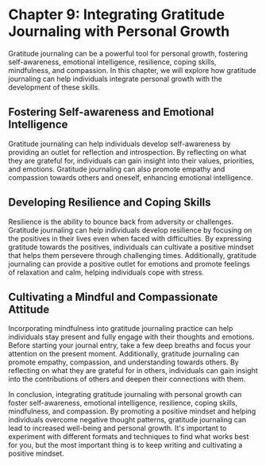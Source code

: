 Chapter 9: Integrating Gratitude Journaling with Personal Growth
================================================================

Gratitude journaling can be a powerful tool for personal growth, fostering self-awareness, emotional intelligence, resilience, coping skills, mindfulness, and compassion. In this chapter, we will explore how gratitude journaling can help individuals integrate personal growth with the development of these skills.

Fostering Self-awareness and Emotional Intelligence
---------------------------------------------------

Gratitude journaling can help individuals develop self-awareness by providing an outlet for reflection and introspection. By reflecting on what they are grateful for, individuals can gain insight into their values, priorities, and emotions. Gratitude journaling can also promote empathy and compassion towards others and oneself, enhancing emotional intelligence.

Developing Resilience and Coping Skills
---------------------------------------

Resilience is the ability to bounce back from adversity or challenges. Gratitude journaling can help individuals develop resilience by focusing on the positives in their lives even when faced with difficulties. By expressing gratitude towards the positives, individuals can cultivate a positive mindset that helps them persevere through challenging times. Additionally, gratitude journaling can provide a positive outlet for emotions and promote feelings of relaxation and calm, helping individuals cope with stress.

Cultivating a Mindful and Compassionate Attitude
------------------------------------------------

Incorporating mindfulness into gratitude journaling practice can help individuals stay present and fully engage with their thoughts and emotions. Before starting your journal entry, take a few deep breaths and focus your attention on the present moment. Additionally, gratitude journaling can promote empathy, compassion, and understanding towards others. By reflecting on what they are grateful for in others, individuals can gain insight into the contributions of others and deepen their connections with them.

In conclusion, integrating gratitude journaling with personal growth can foster self-awareness, emotional intelligence, resilience, coping skills, mindfulness, and compassion. By promoting a positive mindset and helping individuals overcome negative thought patterns, gratitude journaling can lead to increased well-being and personal growth. It's important to experiment with different formats and techniques to find what works best for you, but the most important thing is to keep writing and cultivating a positive mindset.
